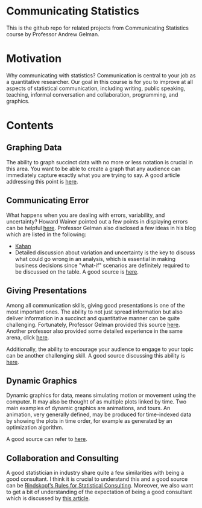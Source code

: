 # Communicating Statistics

This is the github repo for related projects from Communicating Statistics course by Professor Andrew Gelman.

# Motivation

Why communicating with statistics? Communication is central to your job as a quantitative researcher. Our goal in this course is for you to improve at all aspects of statistical communication, including writing, public speaking, teaching, informal conversation and collaboration, programming, and graphics.

# Contents

## Graphing Data

The ability to graph succinct data with no more or less notation is crucial in this area. You want to be able to create a graph that any audience can immediately capture exactly what you are trying to say. A good article addressing this point is [here](https://statmodeling.stat.columbia.edu/2012/12/06/one-more-graphics-principle-for-stephen-kosslyn-theres-no-need-to-cram-everything-into-a-single-plot/).

## Communicating Error

What happens when you are dealing with errors, variability, and uncertainty? Howard Wainer pointed out a few points in displaying errors can be helpful [here](https://statmodeling.stat.columbia.edu/2009/04/21/w_bradford_pale/). Professor Gelman also disclosed a few ideas in his blog which are listed in the following:

- [Kahan](https://statmodeling.stat.columbia.edu/2014/11/25/almost-inadvertently-followed-dan-kahans-principles-class-today/)
- Detailed discussion about variation and uncertainty is the key to discuss what could go wrong in an analysis, which is essential in making business decisions since "what-if" scenarios are definitely required to be discussed on the table. A good source is [here](http://www.stat.columbia.edu/~gelman/research/published/bayes_management.pdf).

## Giving Presentations

Among all communication skills, giving good presentations is one of the most important ones. The ability to not just spread information but also deliver information in a succinct and quantitative manner can be quite challenging. Fortunately, Professor Gelman provided this source [here](https://statmodeling.stat.columbia.edu/2014/12/01/quick-tips-giving-research-presentations/). Another professor also provided some detailed experience in the same arena, click [here](http://www.stat.columbia.edu/~gelman/communication/Wainer2009.pdf).

Additionally, the ability to encourage your audience to engage to your topic can be another challenging skill. A good source discussing this ability is [here](https://statmodeling.stat.columbia.edu/2009/04/21/w_bradford_pale/).

## Dynamic Graphics

Dynamic graphics for data, means simulating motion or movement using the computer. It may also be thought of as multiple plots linked by time. Two main examples of dynamic graphics are animations, and tours. An animation, very generally defined, may be produced for time-indexed data by showing the plots in time order, for example as generated by an optimization algorithm.

A good source can refer to [here](http://download.gsb.bund.de/BIB/global_flow/).

## Collaboration and Consulting

A good statistician in industry share quite a few similarities with being a good consultant. I think it is crucial to understand this and a good source can be [Rindskopf’s Rules for Statistical Consulting](https://statmodeling.stat.columbia.edu/2008/01/25/rindskopfs_rule/). Moreover, we also want to get a bit of understanding of the expectation of being a good consultant which is discussed by [this article](https://statmodeling.stat.columbia.edu/2012/11/29/what-is-expected-of-a-consultant/).
